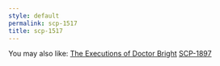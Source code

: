 ```yaml
---
style: default
permalink: scp-1517
title: scp-1517
---
```

You may also like:
[The Executions of Doctor Bright](http://scp-wiki.net/the-executions-of-doctor-bright)
[SCP-1897](http://scp-wiki.net/scp-1897)
